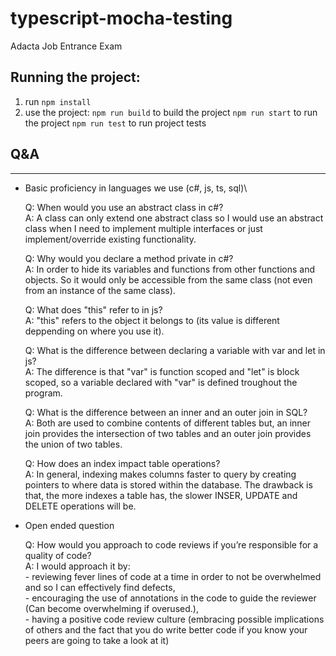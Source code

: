 # typescript-mocha-testing
Adacta Job Entrance Exam

## Running the project:

1. run `npm install`
2. use the project:
    `npm run build` to build the project
    `npm run start` to run the project
    `npm run test` to run project tests

## Q&A

---

- Basic proficiency in languages we use (c#, js, ts, sql)\

    Q: When would you use an abstract class in c#?\
    A: A class can only extend one abstract class so I would use an abstract class when I need to implement multiple interfaces or just implement/override existing functionality. 
                
    Q: Why would you declare a method private in c#?\
    A: In order to hide its variables and functions from other functions and objects. So it would only be accessible from the same class (not even from an instance of the same class).
    
    Q: What does "this" refer to in js?\
    A: "this" refers to the object it belongs to (its value is different deppending on where you use it).

    Q: What is the difference between declaring a variable with var and let in js?\
    A: The difference is that "var" is function scoped and "let" is block scoped, so a variable declared with "var" is defined troughout the program.

    Q: What is the difference between an inner and an outer join in SQL?\
    A: Both are used to combine contents of different tables but, an inner join provides the intersection of two tables and an outer join provides the union of two tables.

    Q: How does an index impact table operations?\
    A: In general, indexing makes columns faster to query by creating pointers to where data is stored within the database. The drawback is that, the more indexes a table has, the slower INSER, UPDATE and DELETE operations will be.

- Open ended question

    Q: How would you approach to code reviews if you’re responsible for a quality of code?\
    A: I would approach it by:\
       - reviewing fever lines of code at a time in order to not be overwhelmed and so I can effectively find defects,\
       - encouraging the use of annotations in the code to guide the reviewer (Can become overwhelming if overused.),\
       - having a positive code review culture (embracing possible implications of others and the fact that you do write better code if you know your peers are going to take a look at it)
